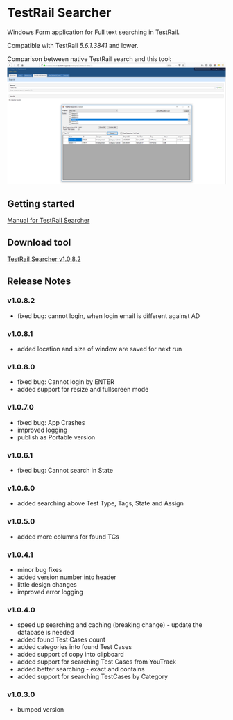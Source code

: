 # TestRail Searcher
Windows Form application for Full text searching in TestRail. 

Compatible with TestRail *5.6.1.3841* and lower.

Comparison between native TestRail search and this tool:
![TestRail Searcher](TestRail-Searcher.png)


## Getting started
[Manual for TestRail Searcher](https://github.com/cernyjan/TestRail-Searcher/wiki)

## Download tool
[TestRail Searcher v1.0.8.2](https://github.com/cernyjan/TestRail-Searcher/releases/tag/v1.0.8.2)

## Release Notes
### v1.0.8.2
* fixed bug: cannot login, when login email is different against AD

### v1.0.8.1
* added location and size of window are saved for next run

### v1.0.8.0
* fixed bug: Cannot login by ENTER
* added support for resize and fullscreen mode

### v1.0.7.0
* fixed bug: App Crashes
* improved logging
* publish as Portable version

### v1.0.6.1
* fixed bug: Cannot search in State

### v1.0.6.0
* added searching above Test Type, Tags, State and Assign

### v1.0.5.0
* added more columns for found TCs

### v1.0.4.1
* minor bug fixes
* added version number into header
* little design changes
* improved error logging

### v1.0.4.0
* speed up searching and caching (breaking change) - update the database is needed
* added found Test Cases count
* added categories into found Test Cases
* added support of copy into clipboard
* added support for searching Test Cases from YouTrack
* added better searching - exact and contains
* added support for searching TestCases by Category

### v1.0.3.0
* bumped version